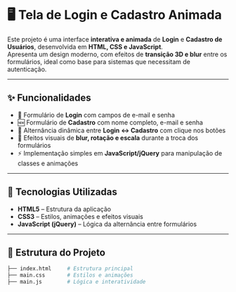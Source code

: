 # 🖥️ Tela de Login e Cadastro Animada

Este projeto é uma interface **interativa e animada** de **Login** e **Cadastro de Usuários**, desenvolvida em **HTML, CSS e JavaScript**.  
Apresenta um design moderno, com efeitos de **transição 3D e blur** entre os formulários, ideal como base para sistemas que necessitam de autenticação.

---

## ✨ Funcionalidades

- 📧 Formulário de **Login** com campos de e-mail e senha  
- 🆕 Formulário de **Cadastro** com nome completo, e-mail e senha  
- 🔄 Alternância dinâmica entre **Login ↔ Cadastro** com clique nos botões  
- 🎨 Efeitos visuais de **blur, rotação e escala** durante a troca dos formulários  
- ⚡ Implementação simples em **JavaScript/jQuery** para manipulação de classes e animações  

---

## 🚀 Tecnologias Utilizadas

- **HTML5** – Estrutura da aplicação  
- **CSS3** – Estilos, animações e efeitos visuais  
- **JavaScript (jQuery)** – Lógica da alternância entre formulários  

---

## 📂 Estrutura do Projeto

```bash
├── index.html     # Estrutura principal
├── main.css       # Estilos e animações
├── main.js        # Lógica e interatividade
